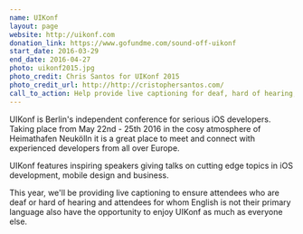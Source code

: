 ```yaml
---
name: UIKonf
layout: page
website: http://uikonf.com
donation_link: https://www.gofundme.com/sound-off-uikonf
start_date: 2016-03-29
end_date: 2016-04-27
photo: uikonf2015.jpg
photo_credit: Chris Santos for UIKonf 2015
photo_credit_url: http://http://cristophersantos.com/
call_to_action: Help provide live captioning for deaf, hard of hearing, and english as a second language attendees at UIKonf 2016.
---
```


UIKonf is Berlin's independent conference for serious iOS developers. Taking place from May 22nd - 25th 2016 in the cosy atmosphere of Heimathafen Neukölln it is a great place to meet and connect with experienced developers from all over Europe.

UIKonf features inspiring speakers giving talks on cutting edge topics in iOS development, mobile design and business.

This year, we'll be providing live captioning to ensure attendees who are deaf or hard of hearing and attendees for whom English is not their primary language also have the opportunity to enjoy UIKonf as much as everyone else.
